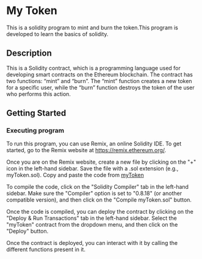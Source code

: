 # My Token

This is a solidity program to mint and burn the token.This program is developed to learn the basics of solidity.
## Description

This is a Solidity contract, which is a programming language used for developing smart contracts on the Ethereum blockchain. The contract has two functions: “mint” and “burn”. The “mint” function creates a new token for a specific user, while the “burn” function destroys the token of the user who performs this action.
## Getting Started

### Executing program

To run this program, you can use Remix, an online Solidity IDE. To get started, go to the Remix website at https://remix.ethereum.org/.

Once you are on the Remix website, create a new file by clicking on the "+" icon in the left-hand sidebar. Save the file with a .sol extension (e.g., myToken.sol). Copy and paste the code from [myToken](myToken.sol)

To compile the code, click on the "Solidity Compiler" tab in the left-hand sidebar. Make sure the "Compiler" option is set to "0.8.18" (or another compatible version), and then click on the "Compile myToken.sol" button.

Once the code is compiled, you can deploy the contract by clicking on the "Deploy & Run Transactions" tab in the left-hand sidebar. Select the "myToken" contract from the dropdown menu, and then click on the "Deploy" button.

Once the contract is deployed, you can interact with it by calling the different functions present in it.
